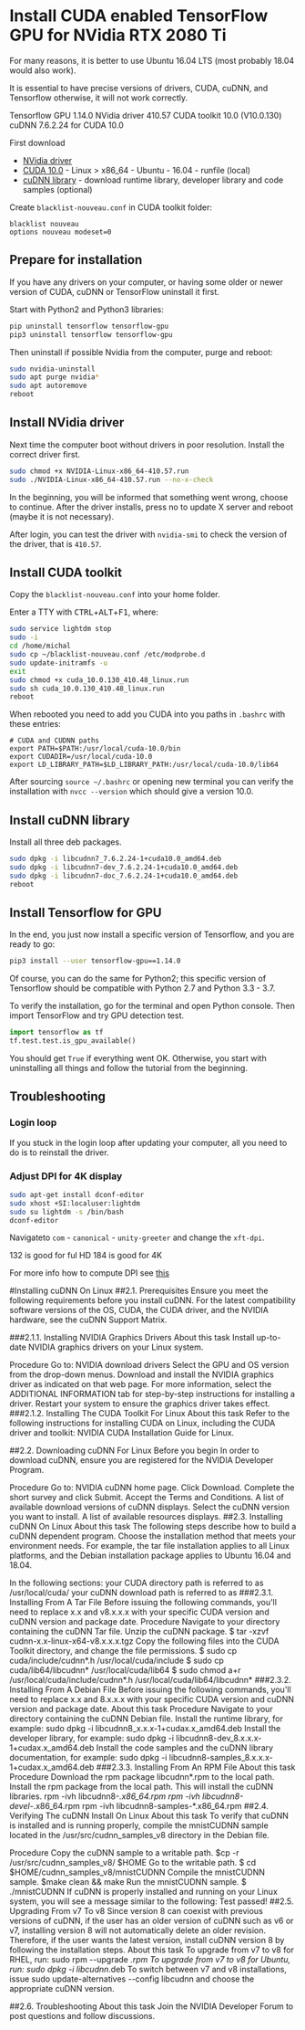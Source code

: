 # Install CUDA enabled TensorFlow GPU for NVidia RTX 2080 Ti

For many reasons, it is better to use Ubuntu 16.04 LTS (most probably 18.04 would also work).

It is essential to have precise versions of drivers, CUDA, cuDNN, and Tensorflow otherwise, it will not work correctly.

Tensorflow GPU 1.14.0
NVidia driver 410.57
CUDA toolkit 10.0 (V10.0.130)
cuDNN 7.6.2.24 for CUDA 10.0

First download
- [NVidia driver](https://www.nvidia.com/download/driverResults.aspx/138279/en-us)
- [CUDA 10.0](https://developer.nvidia.com/cuda-10.0-download-archive?target_os=Linux) - Linux > x86_64 - Ubuntu - 16.04 - runfile (local)
- [cuDNN library](https://developer.nvidia.com/rdp/cudnn-download) - download runtime library, developer library and code samples (optional)

Create `blacklist-nouveau.conf` in CUDA toolkit folder:
```
blacklist nouveau
options nouveau modeset=0
```


## Prepare for installation

If you have any drivers on your computer, or having some older or newer version of CUDA, cuDNN or TensorFlow uninstall it first.

Start with Python2 and Python3 libraries:

```sh
pip uninstall tensorflow tensorflow-gpu
pip3 uninstall tensorflow tensorflow-gpu
```

Then uninstall if possible Nvidia from the computer, purge and reboot:

```sh
sudo nvidia-uninstall
sudo apt purge nvidia*
sudo apt autoremove
reboot
```

## Install NVidia driver

Next time the computer boot without drivers in poor resolution. Install the correct driver first. 

```sh
sudo chmod +x NVIDIA-Linux-x86_64-410.57.run
sudo ./NVIDIA-Linux-x86_64-410.57.run --no-x-check
```

In the beginning, you will be informed that something went wrong, choose to continue. After the driver installs, press no to update X server and reboot (maybe it is not necessary).

After login, you can test the driver with `nvidia-smi` to check the version of the driver, that is `410.57`.

## Install CUDA toolkit

Copy the `blacklist-nouveau.conf` into your home folder.

Enter a TTY with <kbd>CTRL</kbd>+<kbd>ALT</kbd>+<kbd>F1</kbd>, where:

```sh
sudo service lightdm stop
sudo -i
cd /home/michal
sudo cp ~/blacklist-nouveau.conf /etc/modprobe.d
sudo update-initramfs -u
exit
sudo chmod +x cuda_10.0.130_410.48_linux.run
sudo sh cuda_10.0.130_410.48_linux.run
reboot
```

When rebooted you need to add you CUDA into you paths in `.bashrc` with these entries:

```
# CUDA and CUDNN paths
export PATH=$PATH:/usr/local/cuda-10.0/bin
export CUDADIR=/usr/local/cuda-10.0
export LD_LIBRARY_PATH=$LD_LIBRARY_PATH:/usr/local/cuda-10.0/lib64
```

After sourcing `source ~/.bashrc` or opening new terminal you can verify the installation with `nvcc --version` which should give a version 10.0.

## Install cuDNN library

Install all three deb packages.

```sh
sudo dpkg -i libcudnn7_7.6.2.24-1+cuda10.0_amd64.deb
sudo dpkg -i libcudnn7-dev_7.6.2.24-1+cuda10.0_amd64.deb
sudo dpkg -i libcudnn7-doc_7.6.2.24-1+cuda10.0_amd64.deb
reboot
```

## Install Tensorflow for GPU

In the end, you just now install a specific version of Tensorflow, and you are ready to go:

```sh
pip3 install --user tensorflow-gpu==1.14.0
```

Of course, you can do the same for Python2; this specific version of Tensorflow should be compatible with Python 2.7 and Python 3.3 - 3.7.

To verify the installation, go for the terminal and open Python console. Then import TensorFlow and try GPU detection test.

```python
import tensorflow as tf
tf.test.test.is_gpu_available()
```

You should get `True` if everything went OK. Otherwise, you start with uninstalling all things and follow the tutorial from the beginning.

## Troubleshooting 

### Login loop
If you stuck in the login loop after updating your computer, all you need to do is to reinstall the driver.

### Adjust DPI for 4K display

```sh
sudo apt-get install dconf-editor
sudo xhost +SI:localuser:lightdm
sudo su lightdm -s /bin/bash
dconf-editor
```

Navigateto `com` - `canonical` - `unity-greeter` and change the `xft-dpi`.

132 is good for ful HD
184 is good for 4K

For more info how to compute DPI see [this](https://metebalci.com/blog/using-ubuntu-16-on-hidpi-and-4k-displays/)



#Installing cuDNN On Linux
##2.1. Prerequisites
Ensure you meet the following requirements before you install cuDNN.
For the latest compatibility software versions of the OS, CUDA, the CUDA driver, and the NVIDIA hardware, see the cuDNN Support Matrix.

###2.1.1. Installing NVIDIA Graphics Drivers
About this task
Install up-to-date NVIDIA graphics drivers on your Linux system.

Procedure
Go to: NVIDIA download drivers
Select the GPU and OS version from the drop-down menus.
Download and install the NVIDIA graphics driver as indicated on that web page. For more information, select the ADDITIONAL INFORMATION tab for step-by-step instructions for installing a driver.
Restart your system to ensure the graphics driver takes effect.
###2.1.2. Installing The CUDA Toolkit For Linux
About this task
Refer to the following instructions for installing CUDA on Linux, including the CUDA driver and toolkit: NVIDIA CUDA Installation Guide for Linux.

##2.2. Downloading cuDNN For Linux
Before you begin
In order to download cuDNN, ensure you are registered for the NVIDIA Developer Program.

Procedure
Go to: NVIDIA cuDNN home page.
Click Download.
Complete the short survey and click Submit.
Accept the Terms and Conditions. A list of available download versions of cuDNN displays.
Select the cuDNN version you want to install. A list of available resources displays.
##2.3. Installing cuDNN On Linux
About this task
The following steps describe how to build a cuDNN dependent program. Choose the installation method that meets your environment needs. For example, the tar file installation applies to all Linux platforms, and the Debian installation package applies to Ubuntu 16.04 and 18.04.

In the following sections:
your CUDA directory path is referred to as /usr/local/cuda/
your cuDNN download path is referred to as <cudnnpath>
###2.3.1. Installing From A Tar File
Before issuing the following commands, you'll need to replace x.x and v8.x.x.x with your specific CUDA version and cuDNN version and package date.
Procedure
Navigate to your <cudnnpath> directory containing the cuDNN Tar file.
Unzip the cuDNN package.
$ tar -xzvf cudnn-x.x-linux-x64-v8.x.x.x.tgz
Copy the following files into the CUDA Toolkit directory, and change the file permissions.
$ sudo cp cuda/include/cudnn*.h /usr/local/cuda/include
$ sudo cp cuda/lib64/libcudnn* /usr/local/cuda/lib64
$ sudo chmod a+r /usr/local/cuda/include/cudnn*.h /usr/local/cuda/lib64/libcudnn*
###2.3.2. Installing From A Debian File
Before issuing the following commands, you'll need to replace x.x and 8.x.x.x with your specific CUDA version and cuDNN version and package date.
About this task
Procedure
Navigate to your <cudnnpath> directory containing the cuDNN Debian file.
Install the runtime library, for example:
sudo dpkg -i libcudnn8_x.x.x-1+cudax.x_amd64.deb
Install the developer library, for example:
sudo dpkg -i libcudnn8-dev_8.x.x.x-1+cudax.x_amd64.deb
Install the code samples and the cuDNN library documentation, for example:
sudo dpkg -i libcudnn8-samples_8.x.x.x-1+cudax.x_amd64.deb
###2.3.3. Installing From An RPM File
About this task
Procedure
Download the rpm package libcudnn*.rpm to the local path.
Install the rpm package from the local path. This will install the cuDNN libraries.
rpm -ivh libcudnn8-*.x86_64.rpm
rpm -ivh libcudnn8-devel-*.x86_64.rpm
rpm -ivh libcudnn8-samples-*.x86_64.rpm
##2.4. Verifying The cuDNN Install On Linux
About this task
To verify that cuDNN is installed and is running properly, compile the mnistCUDNN sample located in the /usr/src/cudnn_samples_v8 directory in the Debian file.

Procedure
Copy the cuDNN sample to a writable path.
$cp -r /usr/src/cudnn_samples_v8/ $HOME
Go to the writable path.
$ cd  $HOME/cudnn_samples_v8/mnistCUDNN
Compile the mnistCUDNN sample.
$make clean && make
Run the mnistCUDNN sample.
$ ./mnistCUDNN
If cuDNN is properly installed and running on your Linux system, you will see a message similar to the following:
Test passed!
##2.5. Upgrading From v7 To v8
Since version 8 can coexist with previous versions of cuDNN, if the user has an older version of cuDNN such as v6 or v7, installing version 8 will not automatically delete an older revision. Therefore, if the user wants the latest version, install cuDNN version 8 by following the installation steps.
About this task
To upgrade from v7 to v8 for RHEL, run:
sudo rpm --upgrade *.rpm
To upgrade from v7 to v8 for Ubuntu, run:
sudo dpkg -i libcudnn*.deb
To switch between v7 and v8 installations, issue sudo update-alternatives --config libcudnn and choose the appropriate cuDNN version.

##2.6. Troubleshooting
About this task
Join the NVIDIA Developer Forum to post questions and follow discussions.


